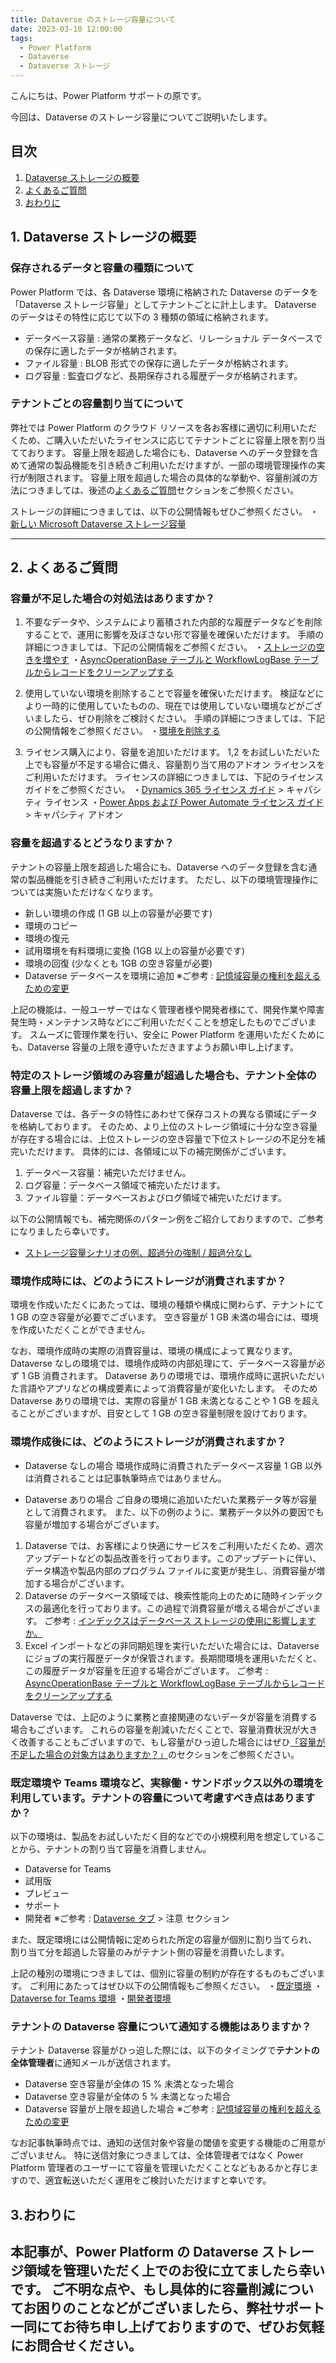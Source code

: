 ```yaml
---
title: Dataverse のストレージ容量について
date: 2023-03-10 12:00:00
tags:
  - Power Platform
  - Dataverse
  - Dataverse ストレージ
---
```


こんにちは、Power Platform サポートの原です。

今回は、Dataverse のストレージ容量についてご説明いたします。

<!-- more -->
## 目次

1. [Dataverse ストレージの概要](#anchor-about-strage)
2. [よくあるご質問](#anchor-QA)
3. [おわりに](#anchor-finish)

<a id='anchor-about-strage'></a>
## 1. Dataverse ストレージの概要

### 保存されるデータと容量の種類について
Power Platform では、各 Dataverse 環境に格納された Dataverse のデータを「Dataverse ストレージ容量」としてテナントごとに計上します。
Dataverse のデータはその特性に応じて以下の 3 種類の領域に格納されます。

* データベース容量 : 通常の業務データなど、リレーショナル データベースでの保存に適したデータが格納されます。
* ファイル容量 : BLOB 形式での保存に適したデータが格納されます。
* ログ容量 : 監査ログなど、長期保存される履歴データが格納されます。

### テナントごとの容量割り当てについて
弊社では Power Platform のクラウド リソースを各お客様に適切に利用いただくため、ご購入いただいたライセンスに応じてテナントごとに容量上限を割り当てております。
容量上限を超過した場合にも、Dataverse へのデータ登録を含めて通常の製品機能を引き続きご利用いただけますが、一部の環境管理操作の実行が制限されます。
容量上限を超過した場合の具体的な挙動や、容量削減の方法につきましては、後述の[よくあるご質問](#anchor-QA)セクションをご参照ください。

ストレージの詳細につきましては、以下の公開情報もぜひご参照ください。
・[新しい Microsoft Dataverse ストレージ容量](https://learn.microsoft.com/ja-jp/power-platform/admin/capacity-storage#example-storage-capacity-scenarios-overage-enforcement)

***
<a id='anchor-QA'></a>
## 2. よくあるご質問
### 容量が不足した場合の対処法はありますか？ 
<a id='anchor-reduce-strage'></a>
1. 不要なデータや、システムにより蓄積された内部的な履歴データなどを削除することで、運用に影響を及ぼさない形で容量を確保いただけます。
手順の詳細につきましては、下記の公開情報をご参照ください。
・[ストレージの空きを増やす](https://learn.microsoft.com/ja-jp/power-platform/admin/free-storage-space)
・[AsyncOperationBase テーブルと WorkflowLogBase テーブルからレコードをクリーンアップする](https://learn.microsoft.com/ja-jp/power-platform/admin/cleanup-asyncoperationbase-table)

2. 使用していない環境を削除することで容量を確保いただけます。
検証などにより一時的に使用していたものの、現在では使用していない環境などがございましたら、ぜひ削除をご検討ください。
手順の詳細につきましては、下記の公開情報をご参照ください。
・[環境を削除する](https://learn.microsoft.com/ja-jp/power-platform/admin/delete-environment)

3. ライセンス購入により、容量を追加いただけます。
1,2 をお試しいただいた上でも容量が不足する場合に備え、容量割り当て用のアドオン ライセンスをご利用いただけます。
ライセンスの詳細につきましては、下記のライセンス ガイドをご参照ください。
・[Dynamics 365 ライセンス ガイド](https://go.microsoft.com/fwlink/?LinkId=866544&clcid=0x411) > キャパシティ ライセンス
・[Power Apps および Power Automate ライセンス ガイド](https://go.microsoft.com/fwlink/?LinkId=2085130&clcid=0x411) > キャパシティ アドオン

### 容量を超過するとどうなりますか？
テナントの容量上限を超過した場合にも、Dataverse へのデータ登録を含む通常の製品機能を引き続きご利用いただけます。
ただし、以下の環境管理操作については実施いただけなくなります。

* 新しい環境の作成 (1 GB 以上の容量が必要です)
* 環境のコピー
* 環境の復元
* 試用環境を有料環境に変換 (1GB 以上の容量が必要です)
* 環境の回復 (少なくとも 1GB の空き容量が必要)
* Dataverse データベースを環境に追加
※ご参考 : [記憶域容量の権利を超えるための変更](https://learn.microsoft.com/ja-jp/power-platform/admin/capacity-storage#changes-for-exceeding-storage-capacity-entitlements)

上記の機能は、一般ユーザーではなく管理者様や開発者様にて、開発作業や障害発生時・メンテナンス時などにご利用いただくことを想定したものでございます。
スムーズに管理作業を行い、安全に Power Platform を運用いただくためにも、Dataverse 容量の上限を遵守いただきますようお願い申し上げます。

### 特定のストレージ領域のみ容量が超過した場合も、テナント全体の容量上限を超過しますか？
Dataverse では、各データの特性にあわせて保存コストの異なる領域にデータを格納しております。
そのため、より上位のストレージ領域に十分な空き容量が存在する場合には、上位ストレージの空き容量で下位ストレージの不足分を補完いただけます。
具体的には、各領域に以下の補完関係がございます。
1. データベース容量：補完いただけません。
2. ログ容量：データベース領域で補完いただけます。
3. ファイル容量：データベースおよびログ領域で補完いただけます。

以下の公開情報でも、補完関係のパターン例をご紹介しておりますので、ご参考になりましたら幸いです。
* [ストレージ容量シナリオの例、超過分の強制 / 超過分なし](https://learn.microsoft.com/ja-jp/power-platform/admin/capacity-storage#example-storage-capacity-scenarios-overage-enforcement)

### 環境**作成時**には、どのようにストレージが消費されますか？
環境を作成いただくにあたっては、環境の種類や構成に関わらず、テナントにて 1 GB の空き容量が必要でございます。
空き容量が 1 GB 未満の場合には、環境を作成いただくことができません。

なお、環境作成時の実際の消費容量は、環境の構成によって異なります。
Dataverse なしの環境では、環境作成時の内部処理にて、データベース容量が必ず 1 GB 消費されます。
Dataverse ありの環境では、環境作成時に選択いただいた言語やアプリなどの構成要素によって消費容量が変化いたします。
そのため Dataverse ありの環境では、実際の容量が 1 GB 未満となることや 1 GB を超えることがございますが、目安として 1 GB の空き容量制限を設けております。

### 環境**作成後**には、どのようにストレージが消費されますか？
* Dataverse なしの場合
環境作成時に消費されたデータベース容量 1 GB 以外は消費されることは記事執筆時点ではありません。

* Dataverse ありの場合
ご自身の環境に追加いただいた業務データ等が容量として消費されます。
また、以下の例のように、業務データ以外の要因でも容量が増加する場合がございます。
1. Dataverse では、お客様により快適にサービスをご利用いただくため、週次アップデートなどの製品改善を行っております。このアップデートに伴い、データ構造や製品内部のプログラム ファイルに変更が発生し、消費容量が増加する場合がございます。
2. Dataverse のデータベース領域では、検索性能向上のために随時インデックスの最適化を行っております。この過程で消費容量が増える場合がございます。
ご参考 : [インデックスはデータベース ストレージの使用に影響しますか。](https://learn.microsoft.com/ja-jp/power-platform/admin/capacity-storage#do-indexes-affect-database-storage-usage)
3. Excel インポートなどの非同期処理を実行いただいた場合には、Dataverse にジョブの実行履歴データが保管されます。長期間環境を運用いただくと、この履歴データが容量を圧迫する場合がございます。
ご参考 : [AsyncOperationBase テーブルと WorkflowLogBase テーブルからレコードをクリーンアップする](https://learn.microsoft.com/ja-jp/power-platform/admin/cleanup-asyncoperationbase-table)

Dataverse では、上記のように業務と直接関連のないデータが容量を消費する場合もございます。
これらの容量を削減いただくことで、容量消費状況が大きく改善することもございますので、もし容量がひっ迫した場合にはぜひ[「容量が不足した場合の対象方はありますか？」](#anchor-reduce-strage)のセクションをご参照ください。

### 既定環境や Teams 環境など、実稼働・サンドボックス以外の環境を利用しています。テナントの容量について考慮すべき点はありますか？
以下の環境は、製品をお試しいただく目的などでの小規模利用を想定していることから、テナントの割り当て容量を消費しません。
* Dataverse for Teams
* 試用版
* プレビュー
* サポート
* 開発者
※ご参考 : [Dataverse タブ](https://learn.microsoft.com/ja-jp/power-platform/admin/capacity-storage#dataverse-tab) > 注意 セクション

また、既定環境には公開情報に定められた所定の容量が個別に割り当てられ、割り当て分を超過した容量のみがテナント側の容量を消費いたします。

上記の種別の環境につきましては、個別に容量の制約が存在するものもございます。
ご利用にあたってはぜひ以下の公開情報もご参照ください。
・[既定環境](https://learn.microsoft.com/ja-jp/power-platform/admin/capacity-storage#dataverse-tab)
・[Dataverse for Teams 環境](https://learn.microsoft.com/ja-jp/power-platform/admin/about-teams-environment#capacity-limits)
・[開発者環境](https://learn.microsoft.com/ja-jp/power-apps/maker/developer-plan#%E9%96%8B%E7%99%BA%E8%80%85%E7%92%B0%E5%A2%83%E3%81%AE%E5%AE%B9%E9%87%8F%E5%88%B6%E9%99%90%E3%81%AF%E3%81%A9%E3%82%8C%E3%81%8F%E3%82%89%E3%81%84%E3%81%A7%E3%81%99%E3%81%8B)

### テナントの Dataverse 容量について通知する機能はありますか？
テナント Dataverse 容量がひっ迫した際には、以下のタイミングで**テナントの全体管理者**に通知メールが送信されます。
* Dataverse 空き容量が全体の 15 % 未満となった場合
* Dataverse 空き容量が全体の 5 % 未満となった場合
* Dataverse 容量が上限を超過した場合
※ご参考 : [記憶域容量の権利を超えるための変更](https://learn.microsoft.com/ja-jp/power-platform/admin/capacity-storage#changes-for-exceeding-storage-capacity-entitlements)

なお記事執筆時点では、通知の送信対象や容量の閾値を変更する機能のご用意がございません。
特に送信対象につきましては、全体管理者ではなく Power Platform 管理者のユーザーにて容量を管理いただくことなどもあるかと存じますので、適宜転送いただく運用をご検討いただけますと幸いです。


## 3.おわりに
<a id='anchor-finish'></a>

本記事が、Power Platform の Dataverse ストレージ領域を管理いただく上でのお役に立てましたら幸いです。
ご不明な点や、もし具体的に容量削減についてお困りのことなどがございましたら、弊社サポート一同にてお待ち申し上げておりますので、ぜひお気軽にお問合せください。
---
